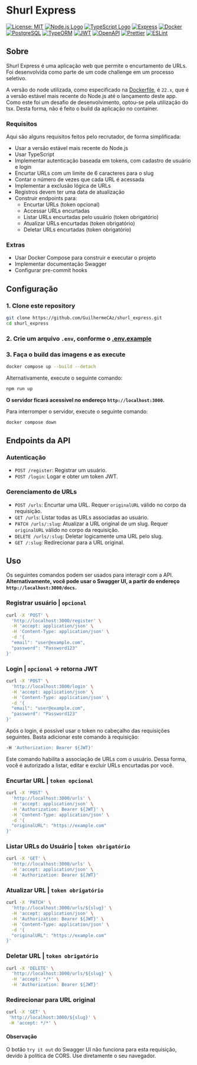 # Shurl Express

[![License: MIT](https://img.shields.io/badge/License-MIT-yellow.svg)](https://opensource.org/licenses/MIT)
[![Node.js Logo](https://img.shields.io/badge/Node.js-%235FA04E?logo=nodedotjs&logoColor=white)](https://nodejs.org/)
[![TypeScript Logo](https://img.shields.io/badge/TypeScript-%233178C6?logo=typescript&logoColor=white)](https://www.typescriptlang.org/)
[![Express](https://img.shields.io/badge/Express-black?logo=express)](https://expressjs.com/)
[![Docker](https://img.shields.io/badge/Docker-%232496ED?logo=docker&logoColor=white)](https://www.docker.com/)
[![PostgreSQL](https://img.shields.io/badge/PostgreSQL-%234169E1?logo=postgresql&logoColor=white)](https://www.postgresql.org/)
[![TypeORM](https://img.shields.io/badge/TypeORM-%23FE0803?logo=typeorm)](https://typeorm.io/)
[![JWT](https://img.shields.io/badge/JWT-black?logo=jsonwebtokens)](https://jwt.io/)
[![OpenAPI](https://img.shields.io/badge/OpenAPI-%2385EA2D?logo=swagger&logoColor=white&color=null)](https://swagger.io/specification/)
[![Prettier](https://img.shields.io/badge/Prettier-darkblue?logo=prettier)](https://prettier.io/)
[![ESLint](https://img.shields.io/badge/ESLint-%234B32C3?logo=eslint)](https://eslint.org/)

## Sobre

Shurl Express é uma aplicação web que permite o encurtamento de URLs. Foi desenvolvida como parte de um code challenge em um processo seletivo.

A versão do node utilizada, como especificado na [Dockerfile](Dockerfile), é `22.x`, que é a versão estável mais recente do Node.js até o lançamento deste app.
Como este foi um desafio de desenvolvimento, optou-se pela utilização do tsx. Desta forma, não é feito o build da aplicação no container.

### Requisitos

Aqui são alguns requisitos feitos pelo recrutador, de forma simplificada:

- Usar a versão estável mais recente do Node.js
- Usar TypeScript
- Implementar autenticação baseada em tokens, com cadastro de usuário e login
- Encurtar URLs com um limite de 6 caracteres para o slug
- Contar o número de vezes que cada URL é acessada
- Implementar a exclusão lógica de URLs
- Registros devem ter uma data de atualização
- Construir endpoints para:
  - Encurtar URLs (token opcional)
  - Accessar URLs encurtadas
  - Listar URLs encurtadas pelo usuário (token obrigatório)
  - Atualizar URLs encurtadas (token obrigatório)
  - Deletar URLs encurtadas (token obrigatório)

### Extras

- Usar Docker Compose para construir e executar o projeto
- Implementar documentação Swagger
- Configurar pre-commit hooks

## Configuração

### 1. Clone este repository

```sh
git clone https://github.com/GuilhermeCAz/shurl_express.git
cd shurl_express
```

### 2. Crie um arquivo `.env`, conforme o [.env.example](.env.example)

### 3. Faça o build das imagens e as execute

```sh
docker compose up --build --detach
```

Alternativamente, execute o seguinte comando:

```sh
npm run up
```

**O servidor ficará acessível no endereço `http://localhost:3000`.**

Para interromper o servidor, execute o seguinte comando:

```sh
docker compose down
```

## Endpoints da API

### Autenticação

- `POST /register`: Registrar um usuário.
- `POST /login`: Logar e obter um token JWT.

### Gerenciamento de URLs

- `POST /urls`: Encurtar uma URL. Requer `originalURL` válido no corpo da requisição.
- `GET /urls`: Listar todas as URLs associadas ao usuário.
- `PATCH /urls/:slug`: Atualizar a URL original de um slug. Requer `originalURL` válido no corpo da requisição.
- `DELETE /urls/:slug`: Deletar logicamente uma URL pelo slug.
- `GET /:slug`: Redirecionar para a URL original.

## Uso

Os seguintes comandos podem ser usados para interagir com a API. **Alternativamente, você pode usar o Swagger UI, a partir do endereço `http://localhost:3000/docs`.**

### Registrar usuário | `opcional`

```sh
curl -X 'POST' \
  'http://localhost:3000/register' \
  -H 'accept: application/json' \
  -H 'Content-Type: application/json' \
  -d '{
  "email": "user@example.com",
  "password": "Password123"
}'
```

### Login | `opcional` -> retorna JWT

```sh
curl -X 'POST' \
  'http://localhost:3000/login' \
  -H 'accept: application/json' \
  -H 'Content-Type: application/json' \
  -d '{
  "email": "user@example.com",
  "password": "Password123"
}'
```

Após o login, é possível usar o token no cabeçalho das requisições seguintes. Basta adicionar este comando à requisição:

```sh
-H 'Authorization: Bearer ${JWT}'
```

Este comando habilita a associação de URLs com o usuário. Dessa forma, você é autorizado a listar, editar e excluir URLs encurtadas por você.

### Encurtar URL | `token opcional`

```sh
curl -X 'POST' \
  'http://localhost:3000/urls' \
  -H 'accept: application/json' \
  -H 'Authorization: Bearer ${JWT}' \
  -H 'Content-Type: application/json' \
  -d '{
  "originalURL": "https://example.com"
}'
```

### Listar URLs do Usuário | `token obrigatório`

```sh
curl -X 'GET' \
  'http://localhost:3000/urls' \
  -H 'accept: application/json' \
  -H 'Authorization: Bearer ${JWT}'
```

### Atualizar URL | `token obrigatório`

```sh
curl -X 'PATCH' \
  'http://localhost:3000/urls/${slug}' \
  -H 'accept: application/json' \
  -H 'Authorization: Bearer ${JWT}' \
  -H 'Content-Type: application/json' \
  -d '{
  "originalURL": "https://example.com"
}'
```

### Deletar URL | `token obrigatório`

```sh
curl -X 'DELETE' \
  'http://localhost:3000/urls/${slug}' \
  -H 'accept: */*' \
  -H 'Authorization: Bearer ${JWT}'
```

### Redirecionar para URL original

```sh
curl -X 'GET' \
 'http://localhost:3000/${slug}' \
 -H 'accept: */*' \
```

#### Observação

O botão `try it out` do Swagger UI não funciona para esta requisição, devido à política de CORS. Use diretamente o seu navegador.
